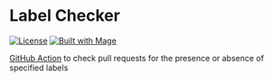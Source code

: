 # Label Checker

[![License](https://img.shields.io/badge/license-MIT-blue.svg?maxAge=43200)](LICENSE)
[![Built with Mage](https://magefile.org/badge.svg)](https://magefile.org)

[GitHub Action](https://github.com/features/actions) to check pull requests for the presence or absence of specified labels
